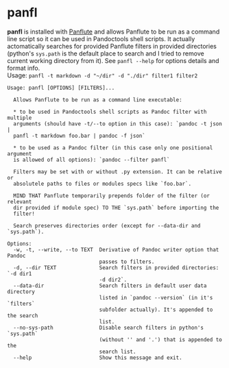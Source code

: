 # panfl

**panfl** is installed with [Panflute](https://github.com/sergiocorreia/panflute) and allows Panflute to be run as a command line script so it can be used in Pandoctools shell scripts. It actually actomatically searches for provided Panflute filters in provided directories (python's `sys.path` is the default place to search and I tried to remove current working directory from it). See `panfl --help` for options details and format info.  
Usage: `panfl -t markdown -d "~/dir" -d "./dir" filter1 filter2`

```
Usage: panfl [OPTIONS] [FILTERS]...

  Allows Panflute to be run as a command line executable:

  * to be used in Pandoctools shell scripts as Pandoc filter with multiple
  arguments (should have -t/--to option in this case): `pandoc -t json |
  panfl -t markdown foo.bar | pandoc -f json`

  * to be used as a Pandoc filter (in this case only one positional argument
  is allowed of all options): `pandoc --filter panfl`

  Filters may be set with or without .py extension. It can be relative or
  absolutele paths to files or modules specs like `foo.bar`.

  MIND THAT Panflute temporarily prepends folder of the filter (or relevant
  dir provided if module spec) TO THE `sys.path` before importing the
  filter!

  Search preserves directories order (except for --data-dir and `sys.path`).

Options:
  -w, -t, --write, --to TEXT  Derivative of Pandoc writer option that Pandoc
                              passes to filters.
  -d, --dir TEXT              Search filters in provided directories: `-d dir1
                              -d dir2`.
  --data-dir                  Search filters in default user data directory
                              listed in `pandoc --version` (in it's `filters`
                              subfolder actually). It's appended to the search
                              list.
  --no-sys-path               Disable search filters in python's `sys.path`
                              (without '' and '.') that is appended to the
                              search list.
  --help                      Show this message and exit.
```
